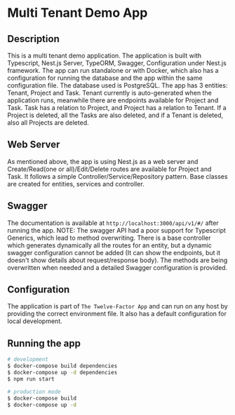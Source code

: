 # Multi Tenant Demo App

## Description

This is a multi tenant demo application.
The application is built with Typescript, Nest.js Server, TypeORM, Swagger, Configuration under Nest.js framework. The app can run standalone or with Docker, which also has a configuration for running the database and the app within the same configuration file. The database used is PostgreSQL.
The app has 3 entities: Tenant, Project and Task. Tenant currently is auto-generated when the application runs, meanwhile there are endpoints available for Project and Task.
Task has a relation to Project, and Project has a relation to Tenant. If a Project is deleted, all the Tasks are also deleted, and if a Tenant is deleted, also all Projects are deleted.

## Web Server

As mentioned above, the app is using Nest.js as a web server and Create/Read(one or all)/Edit/Delete routes are available for Project and Task.
It follows a simple Controller/Service/Repository pattern. Base classes are created for entities, services and controller.

## Swagger

The documentation is available at `http://localhost:3000/api/v1/#/` after running the app.
NOTE: The swagger API had a poor support for Typescript Generics, which lead to method overwriting. There is a base controller which generates dynamically all the routes for an entity, but a dynamic swagger configuration cannot be added (It can show the endpoints, but it doesn't show details about request/response body). The methods are being overwritten when needed and a detailed Swagger configuration is provided.

## Configuration

The application is part of `The Twelve-Factor App` and can run on any host by providing the correct environment file.
It also has a default configuration for local development.

## Running the app

```bash
# development
$ docker-compose build dependencies
$ docker-compose up -d dependencies
$ npm run start

# production mode
$ docker-compose build
$ docker-compose up -d
```
